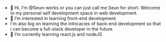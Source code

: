 - 👋 Hi, I’m @Seun-works or you can just call me Seun for short. Welcome to my personal self development space in web development.
- 👀 I’m interested in learning front-end development.
- I'm also big on learning the intricacies of back-end development so that i can become a full-stack developer in the future.
- 🌱 I’m currently learning react.js and nodeJS


<!---
Seun-works/Seun-works is a ✨ special ✨ repository because its `README.md` (this file) appears on your GitHub profile.
You can click the Preview link to take a look at your changes.
--->
